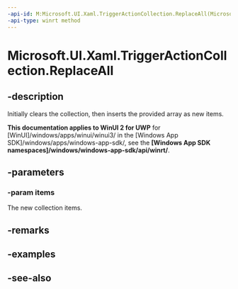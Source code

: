 ```yaml
---
-api-id: M:Microsoft.UI.Xaml.TriggerActionCollection.ReplaceAll(Microsoft.UI.Xaml.TriggerAction[])
-api-type: winrt method
---
```


<!-- Method syntax
public void ReplaceAll(Windows.UI.Xaml.TriggerAction[] items)
-->

# Microsoft.UI.Xaml.TriggerActionCollection.ReplaceAll

## -description
Initially clears the collection, then inserts the provided array as new items.

**This documentation applies to WinUI 2 for UWP** for [WinUI]/windows/apps/winui/winui3/ in the [Windows App SDK]/windows/apps/windows-app-sdk/, see the **[Windows App SDK namespaces]/windows/windows-app-sdk/api/winrt/**.

## -parameters
### -param items
The new collection items.

## -remarks

## -examples

## -see-also
